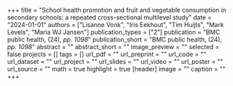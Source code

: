 +++
title = "School health promotion and fruit and vegetable consumption in secondary schools: a repeated cross-sectional multilevel study"
date = "2024-01-01"
authors = ["Lisanne Vonk", "Iris Eekhout", "Tim Huijts", "Mark Levels", "Maria WJ Jansen"]
publication_types = ["2"]
publication = "BMC public health, (24), _pp. 1098_"
publication_short = "BMC public health, (24), _pp. 1098_"
abstract = ""
abstract_short = ""
image_preview = ""
selected = false
projects = []
tags = []
url_pdf = ""
url_preprint = ""
url_code = ""
url_dataset = ""
url_project = ""
url_slides = ""
url_video = ""
url_poster = ""
url_source = ""
math = true
highlight = true
[header]
image = ""
caption = ""
+++

